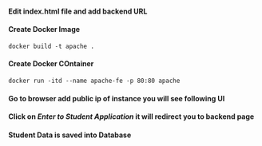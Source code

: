 #### Edit index.html file and add backend URL

#### Create Docker Image
````
docker build -t apache .
````

#### Create Docker COntainer
````
docker run -itd --name apache-fe -p 80:80 apache
````
#### Go to browser add public ip of instance you will see following UI

#### Click on ***Enter to Student Application*** it will redirect you to backend page

#### Student Data is saved into Database
